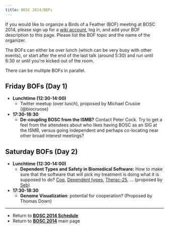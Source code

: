 ```yaml
---
title: BOSC 2014/BOFs
---
```


If you would like to organize a Birds of a Feather (BOF) meeting at BOSC
2014, please sign up for a [ wiki
account](Special:Userlogin "wikilink"), log in, and add your BOF
description to this page. Please list the BOF topic and the name of the
organizer.

The BOFs can either be over lunch (which can be very busy with other
events), or start after the end of the last talk (around 5:30) and run
until 6:30 or until you're kicked out of the room.

There can be multiple BOFs in parallel.

Friday BOFs (Day 1)
-------------------

-   **Lunchtime (12:30-14:00)**
    -   Twitter meetup (over lunch), proposed by Michael
        Crusoe (@biocruose)
-   **17:30-18:30**
    -   **De-coupling BOSC from the ISMB?** Contact Peter Cock. Try to
        get a feel from the attendees about who likes having BOSC as an
        SIG at the ISMB, versus going independent and perhaps
        co-locating near other broad interest meetings?

Saturday BOFs (Day 2)
---------------------

-   **Lunchtime (12:30-14:00)**
    -   **Dependent Types and Safety in Biomedical Software:** How to
        make sure that the software that will pick my treatment is doing
        what it is supposed to do? [Coq](http://coq.inria.fr/),
        [Dependent types](http://en.wikipedia.org/wiki/Dependent_types),
        [Therac-25](http://en.wikipedia.org/wiki/Therac-25), … (proposed
        by [Seb](http://seb.mondet.org/))
-   **17:30-18:30**
    -   **Genome Visualization**: potential for cooperation? (Proposed
        by Thomas Down)

------------------------------------------------------------------------

-   Return to **[ BOSC 2014 Schedule](BOSC_2014_Schedule "wikilink")**
-   Return to **[ BOSC 2014](BOSC_2014 "wikilink")** main page

